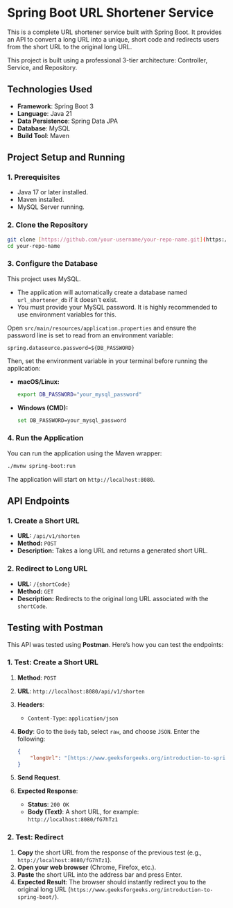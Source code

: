 # Spring Boot URL Shortener Service

This is a complete URL shortener service built with Spring Boot. It provides an API to convert a long URL into a unique, short code and redirects users from the short URL to the original long URL.

This project is built using a professional 3-tier architecture: Controller, Service, and Repository.

## Technologies Used

* **Framework**: Spring Boot 3
* **Language**: Java 21
* **Data Persistence**: Spring Data JPA
* **Database**: MySQL
* **Build Tool**: Maven

## Project Setup and Running

### 1. Prerequisites

* Java 17 or later installed.
* Maven installed.
* MySQL Server running.

### 2. Clone the Repository

```bash
git clone [https://github.com/your-username/your-repo-name.git](https://github.com/your-username/your-repo-name.git)
cd your-repo-name
```

### 3. Configure the Database

This project uses MySQL.

* The application will automatically create a database named `url_shortener_db` if it doesn't exist.
* You must provide your MySQL password. It is highly recommended to use environment variables for this.

Open `src/main/resources/application.properties` and ensure the password line is set to read from an environment variable:

```properties
spring.datasource.password=${DB_PASSWORD}
```

Then, set the environment variable in your terminal before running the application:

* **macOS/Linux:**

    ```bash
    export DB_PASSWORD="your_mysql_password"
    ```

* **Windows (CMD):**

    ```bash
    set DB_PASSWORD=your_mysql_password
    ```

### 4. Run the Application

You can run the application using the Maven wrapper:

```bash
./mvnw spring-boot:run
```

The application will start on `http://localhost:8080`.

## API Endpoints

### 1. Create a Short URL

* **URL:** `/api/v1/shorten`
* **Method:** `POST`
* **Description:** Takes a long URL and returns a generated short URL.

### 2. Redirect to Long URL

* **URL:** `/{shortCode}`
* **Method:** `GET`
* **Description:** Redirects to the original long URL associated with the `shortCode`.

## Testing with Postman

This API was tested using **Postman**. Here’s how you can test the endpoints:

### 1. Test: Create a Short URL

1.  **Method**: `POST`
2.  **URL**: `http://localhost:8080/api/v1/shorten`
3.  **Headers**:
    * `Content-Type`: `application/json`
4.  **Body**: Go to the `Body` tab, select `raw`, and choose `JSON`. Enter the following:

    ```json
    {
        "longUrl": "[https://www.geeksforgeeks.org/introduction-to-spring-boot/](https://www.geeksforgeeks.org/introduction-to-spring-boot/)"
    }
    ```

5.  **Send Request**.
6.  **Expected Response**:
    * **Status**: `200 OK`
    * **Body (Text)**: A short URL, for example: `http://localhost:8080/fG7hTz1`

### 2. Test: Redirect

1.  **Copy** the short URL from the response of the previous test (e.g., `http://localhost:8080/fG7hTz1`).
2.  **Open your web browser** (Chrome, Firefox, etc.).
3.  **Paste** the short URL into the address bar and press Enter.
4.  **Expected Result**: The browser should instantly redirect you to the original long URL (`https://www.geeksforgeeks.org/introduction-to-spring-boot/`).

